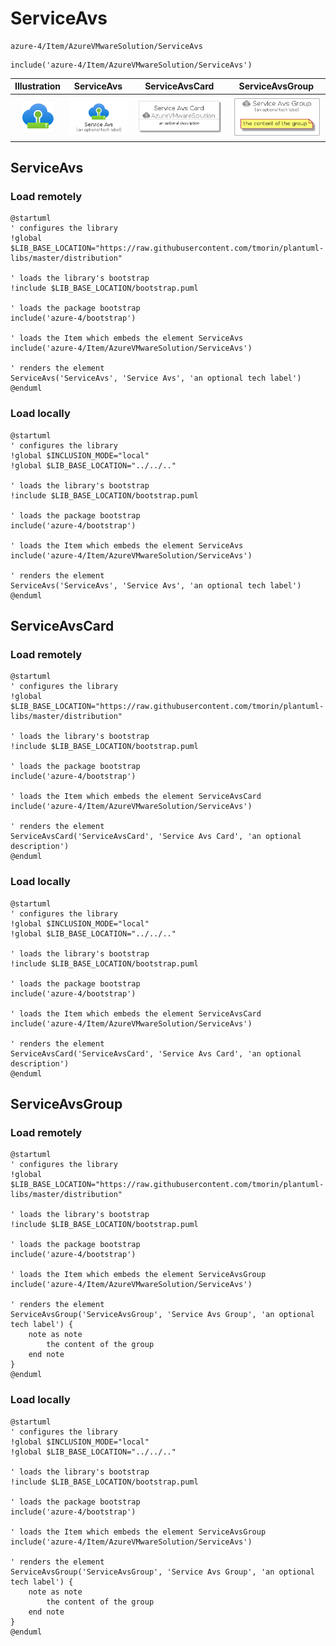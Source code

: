# ServiceAvs


```text
azure-4/Item/AzureVMwareSolution/ServiceAvs
```

```text
include('azure-4/Item/AzureVMwareSolution/ServiceAvs')
```



| Illustration | ServiceAvs | ServiceAvsCard | ServiceAvsGroup |
| :---: | :---: | :---: | :---: |
| ![illustration for Illustration](../../../azure-4/Item/AzureVMwareSolution/ServiceAvs.png) | ![illustration for ServiceAvs](../../../azure-4/Item/AzureVMwareSolution/ServiceAvs.Local.png) | ![illustration for ServiceAvsCard](../../../azure-4/Item/AzureVMwareSolution/ServiceAvsCard.Local.png) | ![illustration for ServiceAvsGroup](../../../azure-4/Item/AzureVMwareSolution/ServiceAvsGroup.Local.png) |




## ServiceAvs

### Load remotely
```plantuml
@startuml
' configures the library
!global $LIB_BASE_LOCATION="https://raw.githubusercontent.com/tmorin/plantuml-libs/master/distribution"

' loads the library's bootstrap
!include $LIB_BASE_LOCATION/bootstrap.puml

' loads the package bootstrap
include('azure-4/bootstrap')

' loads the Item which embeds the element ServiceAvs
include('azure-4/Item/AzureVMwareSolution/ServiceAvs')

' renders the element
ServiceAvs('ServiceAvs', 'Service Avs', 'an optional tech label')
@enduml
```

### Load locally
```plantuml
@startuml
' configures the library
!global $INCLUSION_MODE="local"
!global $LIB_BASE_LOCATION="../../.."

' loads the library's bootstrap
!include $LIB_BASE_LOCATION/bootstrap.puml

' loads the package bootstrap
include('azure-4/bootstrap')

' loads the Item which embeds the element ServiceAvs
include('azure-4/Item/AzureVMwareSolution/ServiceAvs')

' renders the element
ServiceAvs('ServiceAvs', 'Service Avs', 'an optional tech label')
@enduml
```

## ServiceAvsCard

### Load remotely
```plantuml
@startuml
' configures the library
!global $LIB_BASE_LOCATION="https://raw.githubusercontent.com/tmorin/plantuml-libs/master/distribution"

' loads the library's bootstrap
!include $LIB_BASE_LOCATION/bootstrap.puml

' loads the package bootstrap
include('azure-4/bootstrap')

' loads the Item which embeds the element ServiceAvsCard
include('azure-4/Item/AzureVMwareSolution/ServiceAvs')

' renders the element
ServiceAvsCard('ServiceAvsCard', 'Service Avs Card', 'an optional description')
@enduml
```

### Load locally
```plantuml
@startuml
' configures the library
!global $INCLUSION_MODE="local"
!global $LIB_BASE_LOCATION="../../.."

' loads the library's bootstrap
!include $LIB_BASE_LOCATION/bootstrap.puml

' loads the package bootstrap
include('azure-4/bootstrap')

' loads the Item which embeds the element ServiceAvsCard
include('azure-4/Item/AzureVMwareSolution/ServiceAvs')

' renders the element
ServiceAvsCard('ServiceAvsCard', 'Service Avs Card', 'an optional description')
@enduml
```

## ServiceAvsGroup

### Load remotely
```plantuml
@startuml
' configures the library
!global $LIB_BASE_LOCATION="https://raw.githubusercontent.com/tmorin/plantuml-libs/master/distribution"

' loads the library's bootstrap
!include $LIB_BASE_LOCATION/bootstrap.puml

' loads the package bootstrap
include('azure-4/bootstrap')

' loads the Item which embeds the element ServiceAvsGroup
include('azure-4/Item/AzureVMwareSolution/ServiceAvs')

' renders the element
ServiceAvsGroup('ServiceAvsGroup', 'Service Avs Group', 'an optional tech label') {
    note as note
        the content of the group
    end note
}
@enduml
```

### Load locally
```plantuml
@startuml
' configures the library
!global $INCLUSION_MODE="local"
!global $LIB_BASE_LOCATION="../../.."

' loads the library's bootstrap
!include $LIB_BASE_LOCATION/bootstrap.puml

' loads the package bootstrap
include('azure-4/bootstrap')

' loads the Item which embeds the element ServiceAvsGroup
include('azure-4/Item/AzureVMwareSolution/ServiceAvs')

' renders the element
ServiceAvsGroup('ServiceAvsGroup', 'Service Avs Group', 'an optional tech label') {
    note as note
        the content of the group
    end note
}
@enduml
```


